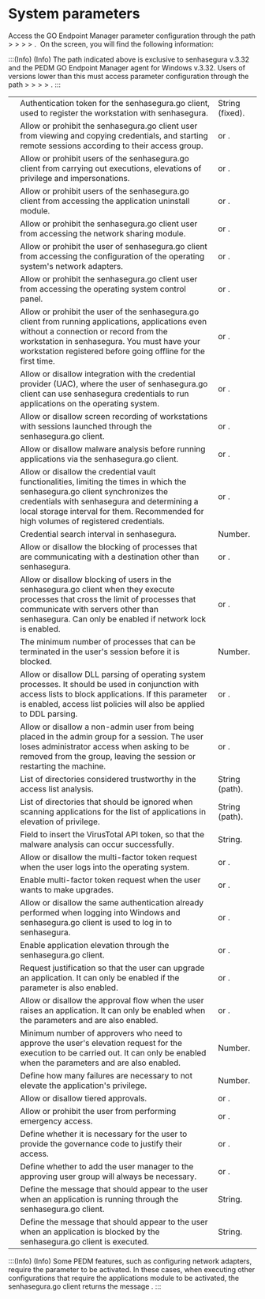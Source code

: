 # System parameters 

Access the GO Endpoint Manager parameter configuration through the path  >  >  >  > .  On the screen, you will find the following information:

:::(Info) (Info)
The path indicated above is exclusive to senhasegura v.3.32 and the PEDM GO Endpoint Manager agent for Windows v.3.32. Users of versions lower than this must access parameter configuration through the path  >  >  >  > .
:::

|                                                   |                                                                                                                                                                                                                                                         |  |
|----------------------------------------------------------------|------------------------------------------------------------------------------------------------------------------------------------------------------------------------------------------------------------------------------------------------------------------------|--------------------|
|                                                   | Authentication token for the senhasegura.go client, used to register the workstation with senhasegura.                                                                                                                                                                 | String (fixed).    |
|                                          | Allow or prohibit the senhasegura.go client user from viewing and copying credentials, and starting remote sessions according to their access group.                                                                                                                   |  or . |
|                                         | Allow or prohibit users of the senhasegura.go client from carrying out executions, elevations of privilege and impersonations.                                                                                                                                         |  or . |
|                                            | Allow or prohibit users of the senhasegura.go client from accessing the application uninstall module.                                                                                                                                                                  |  or . |
|                                      | Allow or prohibit the senhasegura.go client user from accessing the network sharing module.                                                                                                                                                                            |  or . |
|                                    | Allow or prohibit the user of senhasegura.go client from accessing the configuration of the operating system's network adapters.                                                                                                                                       |  or . |
|                                        | Allow or prohibit the senhasegura.go client user from accessing the operating system control panel.                                                                                                                                                                    |  or . |
|                                          | Allow or prohibit the user of the senhasegura.go client from running applications, applications even without a connection or record from the workstation in senhasegura. You must have your workstation registered before going offline for the first time.            |  or . |
|                                      | Allow or disallow integration with the credential provider (UAC), where the user of senhasegura.go client can use senhasegura credentials to run applications on the operating system.                                                                                 |  or . |
|                                     | Allow or disallow screen recording of workstations with sessions launched through the senhasegura.go client.                                                                                                                                                           |  or . |
|              | Allow or disallow malware analysis before running applications via the senhasegura.go client.                                                                                                                                                                          |  or . |
|                                                | Allow or disallow the credential vault functionalities, limiting the times in which the senhasegura.go client synchronizes the credentials with senhasegura and determining a local storage interval for them. Recommended for high volumes of registered credentials. |  or . |
|                        | Credential search interval in senhasegura.                                                                                                                                                                                                                             | Number.            |
|                                        | Allow or disallow the blocking of processes that are communicating with a destination other than senhasegura.                                                                                                                                                          |  or . |
|                                                    | Allow or disallow blocking of users in the senhasegura.go client when they execute processes that cross the limit of processes that communicate with servers other than senhasegura. Can only be enabled if network lock is enabled.                                   |  or . |
|                                         | The minimum number of processes that can be terminated in the user's session before it is blocked.                                                                                                                                                                     | Number.            |
|                                          | Allow or disallow DLL parsing of operating system processes. It should be used in conjunction with access lists to block applications. If this parameter is enabled, access list policies will also be applied to DDL parsing.                                         |  or . |
|                                           | Allow or disallow a non-admin user from being placed in the admin group for a session. The user loses administrator access when asking to be removed from the group, leaving the session or restarting the machine.                                                    |  or . |
|                                         | List of directories considered trustworthy in the access list analysis.                                                                                                                                                                                                | String (path).     |
|                                           | List of directories that should be ignored when scanning applications for the list of applications in elevation of privilege.                                                                                                                                          | String (path).     |
|                                      | Field to insert the VirusTotal API token, so that the malware analysis can occur successfully.                                                                                                                                                                         | String.            |
|                 | Allow or disallow the multi-factor token request when the user logs into the operating system.                                                                                                                                                                         |  or . |
|  | Enable multi-factor token request when the user wants to make upgrades.                                                                                                                                                                                                |  or . |
|                                    | Allow or disallow the same authentication already performed when logging into Windows and senhasegura.go client is used to log in to senhasegura.                                                                                                                      |  or . |
|                                 | Enable application elevation through the senhasegura.go client.                                                                                                                                                                                                        |  or . |
|                | Request justification so that the user can upgrade an application. It can only be enabled if the  parameter is also enabled.                                                                                                            |  or . |
|                     | Allow or disallow the approval flow when the user raises an application. It can only be enabled when the parameters  and  are also enabled.                                             |  or . |
|                                            | Minimum number of approvers who need to approve the user's elevation request for the execution to be carried out. It can only be enabled when the parameters  and  are also enabled.    | Number.            |
|                                 | Define how many failures are necessary to not elevate the application's privilege.                                                                                                                                                                                     | Number.            |
|                                               | Allow or disallow tiered approvals.                                                                                                                                                                                                                                    |  or . |
|                                        | Allow or prohibit the user from performing emergency access.                                                                                                                                                                                                           |  or . |
|         | Define whether it is necessary for the user to provide the governance code to justify their access.                                                                                                                                                                    |  or . |
|                        | Define whether to add the user manager to the approving user group will always be necessary.                                                                                                                                                                           |  or . |
|                                             | Define the message that should appear to the user when an application is running through the senhasegura.go client.                                                                                                                                                    | String.            |
|                                    | Define the message that should appear to the user when an application is blocked by the senhasegura.go client is executed.                                                                                                                                             | String.            |

:::(Info) (Info)
Some PEDM features, such as configuring network adapters, require the  parameter to be activated. In these cases, when executing other configurations that require the applications module to be activated, the senhasegura.go client returns the message .
:::